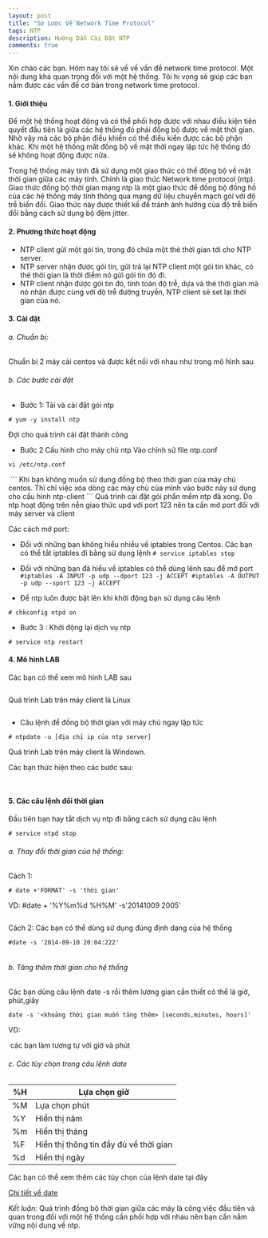 ```yaml
---
layout: post
title: "Sơ Lược Về Network Time Protocol"
tags: NTP
description: Hướng Dẫn Cài Đặt NTP
comments: true
---
```


Xin chào các bạn. Hôm nay tôi sẽ về về vấn đề network time protocol. Một nội dung khá quan trọng đối với một hệ thống. Tôi hi vọng sẽ giúp các bạn nắm được các vấn đề cơ bản trong network time protocol.

#### 1. Giới thiệu

Để một hệ thống hoạt động và có thể phối hợp được với nhau điều kiện tiên quyết đầu tiên là giữa các hệ thống đó phải đồng bộ được về mặt thời gian. Nhờ vậy mà các bộ phận điều khiển có thể điều kiển được các bộ phận khác. Khi một hệ thống mất đồng bộ về mặt thời ngay lập tức hệ thống đó sẽ không hoạt động được nữa.

Trong hệ thống máy tính đã sử dụng một giao thức có thể động bộ về mặt thời gian giữa các máy tính. Chính là giao thức Network time protocol (ntp).  Giao thức đồng bộ thời gian mạng ntp là một giao thức để đồng bộ đồng hồ của các hệ thống máy tính thông qua mạng dữ liệu chuyển mạch gói với độ trễ biến đổi. Giao thức này được thiết kế để tránh ảnh hưởng của độ trễ biến đổi bằng cách sử dụng bộ đệm jitter.

#### 2. Phương thức hoạt động
- NTP client gửi một gói tin, trong đó chứa một thẻ thời gian tới cho NTP server.
- NTP server nhận được gói tin, gửi trả lại NTP client một gói tin khác, có thẻ thời gian là thời điểm nó gửi gói tin đó đi.
- NTP client nhận được gói tin đó, tính toán độ trễ, dựa và thẻ thời gian mà nó nhận được cùng với độ trễ đường truyền, NTP client sẽ set lại thời gian của nó.

#### 3. Cài đặt
###### a. Chuẩn bị:
Chuẩn bị 2 máy cài centos và được kết nối với nhau như trong mô hình sau
<img class="image__pic js-image-pic" src="http://i.imgur.com/YqfoT1S.png" alt="" id="screenshot-image">
###### b. Các bước cài đặt
- Bước 1: Tải và cài đặt gói ntp
```
# yum -y install ntp 
```
Đợi cho quá trình cài đặt thành công

- Bước 2 Cấu hình cho máy chủ ntp
Vào chỉnh sử file ntp.conf
```
vi /etc/ntp.conf
```
<img class="image__pic js-image-pic" src="http://i.imgur.com/4T7BosR.png" alt="" id="screenshot-image">
```
Khi bạn không muốn sử dung đồng bộ theo thời gian của máy chủ centos. Thì chỉ việc xóa dòng các máy chủ của mình vào bước này sử dụng cho cấu hình ntp-client
```
Quá trình cài đặt gói phần mềm ntp đã xong. Do ntp hoạt động trên nền giao thức upd với port 123 nên ta cần mở port đối với máy server và client
      
  Các cách mở port:
      
- Đối với những bạn không hiểu nhiều về iptables trong Centos. Các bạn có thể tắt iptables đi bằng sử dụng lệnh
      ```
      # service iptables stop
      ```
      
- Đối với những bạn đã hiểu về iptables có thể dùng lênh sau để mở port
      ```
      #iptables -A INPUT -p udp --dport 123 -j ACCEPT
      #iptables -A OUTPUT -p udp --sport 123 -j ACCEPT
      ```

- Để ntp luôn được bật lên khi khởi động bạn sử dụng câu lệnh
```
# chkconfig ntpd on
```
- Bước 3 : Khởi động lại dịch vụ ntp
```
# service ntp restart
```
#### 4. Mô hình LAB
Các bạn có thể xem mô hình LAB sau

<img class="image__pic js-image-pic" src="http://i.imgur.com/4T7BosR.png" alt="" id="screenshot-image">

Quá trình Lab trên máy client là Linux

<img class="image__pic js-image-pic" src="http://i.imgur.com/yu5RSFn.png" alt="" id="screenshot-image">

- Câu lệnh để đồng bộ thời gian với máy chủ ngay lập tức
```
# ntpdate -u [địa chỉ ip của ntp server]
```

Quá trình Lab trên máy client là Windown.

Các bạn thức hiện theo các bước sau:
<img class="image__pic js-image-pic" src="http://i.imgur.com/gBLoFeo.png" alt="" id="screenshot-image">

<img class="image__pic js-image-pic" src="http://i.imgur.com/omLsuJt.png" alt="" id="screenshot-image">

<img class="image__pic js-image-pic" src="http://i.imgur.com/msWdzaN.png" alt="" id="screenshot-image">

#### 5. Các câu lệnh đổi thời gian

Đầu tiên bạn hay tắt dịch vụ ntp đi bằng cách sử dụng câu lệnh
```
# service ntpd stop
```
###### a. Thay đổi thời gian của hệ thống:
Cách 1:
```
# date +'FORMAT' -s 'thời gian'
```
VD: #date + '%Y%m%d %H%M' -s'20141009 2005'

<img class="image__pic js-image-pic" src="http://i.imgur.com/jjvAZT6.png" alt="" id="screenshot-image">

Cách 2: Các bạn có thể dùng sử dụng đúng định dạng của hệ thống 
```
#date -s '2014-09-10 20:04:222'
```
<img class="image__pic js-image-pic" src="http://i.imgur.com/Kn7JETJ.png" alt="" id="screenshot-image">

###### b. Tăng thêm thời gian cho hệ thống

Các bạn dùng câu lệnh date -s rồi thêm lương gian cần thiết có thể là giờ, phút,giây
```
date -s '<khoảng thời gian muốn tăng thêm> [seconds,minutes, hours]'
```

VD:

<img class="image__pic js-image-pic" src="http://i.imgur.com/hAZTiPR.png" alt="" id="screenshot-image">
các bạn làm tương tự với giờ và phút

###### c. Các tùy chọn trong câu lệnh date

|%H | Lựa chọn giờ |
|---|--------------|
|%M | Lựa chọn phút|
|%Y | Hiển thị năm  |
|%m | Hiển thị tháng |
|%F | Hiển thị thông tin đầy đủ về thời gian |
|%d | Hiển thị ngày |

Các bạn có thể xem thêm các tùy chọn của lệnh date tại đây

[ Chi tiết về date](http://linux.about.com/od/commands/l/blcmdl1_date.htm)

*Kết luận:* Quá trình đồng bộ thời gian giữa các máy là công việc đầu tiên và quan trong đối với một hệ thống cần phối hợp với nhau nên bạn cần nắm vững nội dung về ntp. 




